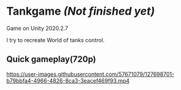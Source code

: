 


# Tankgame ***(Not finished yet)***

  
Game on Unity 2020.2.7

I try to recreate World of tanks control.


## Quick gameplay(720p)

https://user-images.githubusercontent.com/57671079/127698701-b79bbfa4-4966-4826-8ca3-3eacef469f93.mp4
